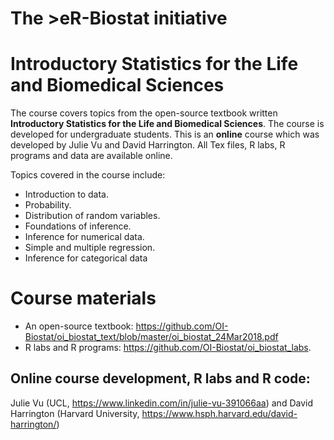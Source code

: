# The >eR-Biostat initiative
#  Introductory Statistics for the Life and Biomedical Sciences

The course covers topics from the open-source textbook written **Introductory Statistics for the Life and Biomedical Sciences**. The course is developed for undergraduate students. This is an **online** course which was developed by Julie Vu  and David Harrington. All Tex files, R labs,  R programs and data are available online. 

Topics covered in the course include:

* Introduction to data.
* Probability.
* Distribution of random variables.
* Foundations of inference.
* Inference for numerical data.
* Simple and multiple regression.
* Inference for categorical data
# Course materials
* An open-source textbook: https://github.com/OI-Biostat/oi_biostat_text/blob/master/oi_biostat_24Mar2018.pdf
* R labs and R programs: https://github.com/OI-Biostat/oi_biostat_labs.

##  Online course development, R labs and R code: 
Julie Vu (UCL, https://www.linkedin.com/in/julie-vu-391066aa) and David Harrington (Harvard University, https://www.hsph.harvard.edu/david-harrington/) 
